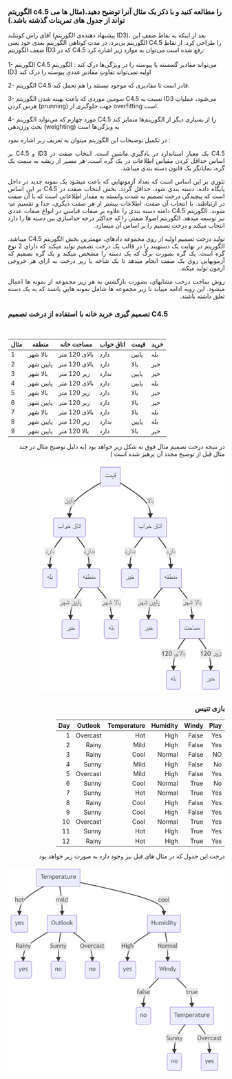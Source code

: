 ### الگوریتم c4.5 را مطالعه کنید و با ذکر یک مثال آنرا توضیح دهید.(مثال ها می تواند از جدول های تمرینات گذشته باشد.)


آقای راس کوینلند (پیشنهاد دهنده‌ی الگوریتمِ ID3)، بعد از اینکه به نقاط ضعفِ این الگوریتم پی‌برد، در مدتِ کوتاهی الگوریتمِ بعدی خود یعنی C4.5 را طراحی کرد. از نقاطِ ضعف الگوریتم ID3 که در C4.5 رفع شده است می‌توان به موارد زیر اشاره کرد:
<br/>
<br/>
1- الگوریتم C4.5 می‌تواند مقادیر گسسته یا پیوسته را در ویژگی‌ها درک کند : الگوریتمِ ID3 اولیه نمی‌تواند تفاوتِ مقادیرِ عددیِ پیوسته را درک کند

2- الگوریتمِ C4.5 قادر است تا مقادیری که موجود نیستند را هم تحمل کند.

3- سومین موردی که باعث بهینه شدن الگوریتم C4.5 نسبت به ID3 می‌شود، عملیاتِ هرس کردن (prunning) جهت جلوگیری از overfitting است.

4- مورد چهارم که می‌تواند الگوریتم C4.5 را از بسیاری دیگر از الگوریتم‌ها متمایز کند بحثِ وزن‌دهی (weighting) به ویژگی‌ها است

در تکمیل توضیحات این الگوریتم میتوان به تعریف زیر اشاره نمود : 
<div dir="rtl" align="justify">
 <p dir="rtl" align="justify">
C4.5 يک معيار استاندارد در يادگيري ماشين است. انتخاب صفت در ID3 و C4.5 بر اساس حداقل کردن مقياس اطلاعات در يک گره است. هر مسير از ريشه به سمت يک گره، نمايان­گر يک قانون دسته بندي مي­باشد.
 </p>
 <p>
تئوري بر اين اساس است که تعداد آزمون­هايي که باعث مي­شود يک نمونه جديد در داخل پايگاه داده، دسته بندي شود، حداقل گردد. بخش انتخاب صفت در C4.5 بر اين اساس است که پيچيدگي درخت تصميم به شدت وابسته به مقدار اطلاعاتي است که با آن صفت در ارتباطند. با انتخاب آن صفت، اطلاعات بيشتر از هر صفت ديگري،  جدا و تقسيم مي­شوند. الگوريتم C4.5 دامنه دسته بندي را علاوه بر صفات قياسي در انواع صفات عددي نيز توسعه مي­دهد. الگوريتم اصولا صفتي را که حداکثر درجه جداسازي بين دسته ها را دارد انتخاب مي­کند و درخت تصميم را بر اساس آن مي­سازد.
 </p>
  <p>
    توليد درخت تصميم اوليه از روي مجموعه داده­اي، مهم­ترين بخش الگوريتم C4.5 مي­باشد. الگوريتم در نهايت يک دسته­بند را در قالب يک درخت تصميم توليد مي­کند که داراي 2 نوع گره است. يک گره بصورت برگ که يک دسته را مشخص مي­کند و يک گره تصميم که آزمون­هايي روي يک صفت انجام مي­دهد تا يک شاخه يا زير درخت به ازاي هر خروجي آزمون توليد مي­کند.

روش ساخت درخت مشابه­اي، بصورت بازگشتي به هر زير مجموعه از نمونه ها اعمال مي­شود. اين رويه  ادامه مي­يابد تا زير مجموعه ها شامل نمونه هايي باشند که به يک دسته تعلق داشته باشند.
  </p>
 </div>
 
 
 
 
 
 
### تصمیم گیری خرید خانه با استفاده از درخت تصمیم C4.5
<br/>
<div align="right">

|مثال| منطقه | مساحت خانه | اتاق خواب | قیمت | خرید|
|------|------|------------------|-------------|-------|-----|
|1| بالا شهر | بالای 120 متر| دارد |پایین|بله|
|2| پایین شهر | بالای 120 متر| دارد |بالا|خیر|
|3| بالا شهر | زیر 120 متر| ندارد |پایین|خیر|
|4| پایین شهر |بالای 120 متر | دارد |پایین|بله|
|5| بالا شهر | زیر 120 متر| دارد |بالا|خیر|
|6| پایین شهر |زیر 120 متر | دارد |بالا|خیر|
|7| بالا شهر | بالای 120 متر| دارد |بالا|بله|
|8| پایین شهر |زیر 120 متر | ندارد |پایین|بله|
|9| پایین شهر |بالا 120 متر | دارد |بالا|خیر|

</div>
<div alin="right" dir="rtl">
  
 در نتیجه درخت تصمیم مثال فوق به شکل زیر خواهد بود 
 (به دلیل توضیح مثال در چند مثال قبل از توضیح مجدد آن پرهیز شده است )
 
 <img src="./mermaid-diagram.png"/>
 
 ### بازی تنیس 
 
 |     Play    |     Windy    |     Humidity    |     Temperature    |     Outlook     |     Day    |
|-------------|--------------|-----------------|--------------------|-----------------|------------|
|     Yes     |     False    |     High        |     Hot            |     Overcast    |     1      |
|     Yes     |     False    |     High        |     Mild           |     Rainy       |     2      |
|     NO      |     False    |     Normal      |     Cool           |     Rainy       |     3      |
|     No      |     False    |     High        |     Mild           |     Sunny       |     4      |
|     Yes     |     False    |     High        |     Mild           |     Overcast    |     5      |
|     No      |     True     |     Normal      |     Cool           |     Sunny       |     6      |
|     Yes     |     True     |     Normal      |     Hot            |     Sunny       |     7      |
|     Yes     |     False    |     High        |     Cool           |     Rainy       |     8      |
|     Yes     |     False    |     High        |     Cool           |     Sunny       |     9      |
|     Yes     |     True     |     Normal      |     Cool           |     Overcast    |     10     |
|     Yes     |     True     |     High        |     Hot            |     Sunny       |     11     |
|     Yes     |     True     |     High        |     Hot            |     Rainy       |     12     |

 
 
 درخت این جدول  که در مثال های قبل نیز وجود دارد به  صورت زیر خواهد بود
  
  <img src="./image2.png"/>

  </div>
  
   </div>
